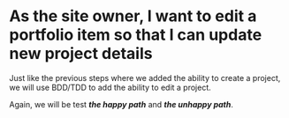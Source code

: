 # As the site owner, I want to edit a portfolio item so that I can update new project details

Just like the previous steps where we added the ability to create a project, we will use BDD/TDD to add the ability to edit a project.

Again, we will be test ***the happy path*** and ***the unhappy path***.
